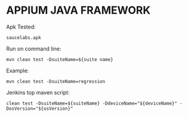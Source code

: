 # APPIUM JAVA FRAMEWORK
Apk Tested: 

    saucelabs.apk

Run on command line: 

    mvn clean test -DsuiteName=${suite name}

Example: 

    mvn clean test -DsuiteName=regression

Jenkins top maven script:

    clean test -DsuiteName=${suiteName} -DdeviceName="${deviceName}" -DosVersion="${osVersion}"
